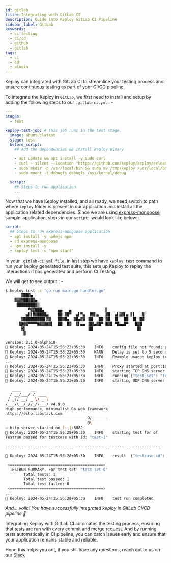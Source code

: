 ```yaml
---
id: gitlab
title: Integrating with GitLab CI
description: Guide into Keploy GitLab CI Pipeline
sidebar_label: GitLab
keywords:
  - ci testing
  - ci/cd
  - github
  - gitlab
tags:
  - ci
  - cd
  - plugin
---
```


Keploy can integrated with GitLab CI to streamline your testing process and ensure continuous testing as part of your CI/CD pipeline.

To integrate the Keploy in `GitLab`, we first need to install and setup by adding the following steps to our `.gitlab-ci.yml` : -

```yaml
---
stages:
  - test

keploy-test-job: # This job runs in the test stage.
  image: ubuntu:latest
  stage: test
  before_script:
    ## Add the dependencies && Install Keploy Binary

    - apt update && apt install -y sudo curl
    - curl --silent --location "https://github.com/keploy/keploy/releases/latest/download/keploy_linux_amd64.tar.gz" | tar xz -C /tmp
    - sudo mkdir -p /usr/local/bin && sudo mv /tmp/keploy /usr/local/bin/keploy
    - sudo mount -t debugfs debugfs /sys/kernel/debug

  script:
    ## Steps to run application
    ...
```

Now that we have Keploy installed, and all ready, we need switch to path where `keploy` folder is present in our application and install all the application related dependencies. Since we are using [express-mongoose](https://github.com/keploy/samples-typescript/tree/main/express-mongoose) sample-application, steps in our `script:` would look like below:-

```yaml
script:
  ## Steps to run express-mongoose application
  - apt install -y nodejs npm
  - cd express-mongoose
  - npm install -y
  - keploy test -c "npm start"
```

In your `.gitlab-ci.yml file`, in last step we have `keploy test` command to run your keploy generated test suite, this sets up Keploy to replay the interactions it has generated and perform CI Testing.

We will get to see output : -

```sh
$ keploy test -c "go run main.go handler.go"
       ▓██▓▄
    ▓▓▓▓██▓█▓▄
     ████████▓▒
          ▀▓▓███▄      ▄▄   ▄               ▌
         ▄▌▌▓▓████▄    ██ ▓█▀  ▄▌▀▄  ▓▓▌▄   ▓█  ▄▌▓▓▌▄ ▌▌   ▓
       ▓█████████▌▓▓   ██▓█▄  ▓█▄▓▓ ▐█▌  ██ ▓█  █▌  ██  █▌ █▓
      ▓▓▓▓▀▀▀▀▓▓▓▓▓▓▌  ██  █▓  ▓▌▄▄ ▐█▓▄▓█▀ █▓█ ▀█▄▄█▀   █▓█
       ▓▌                           ▐█▌                   █▌
        ▓

version: 2.1.0-alpha18
🐰 Keploy: 2024-05-24T15:56:22+05:30    INFO    config file not found; proceeding with flags only
🐰 Keploy: 2024-05-24T15:56:22+05:30    WARN    Delay is set to 5 seconds, incase your app takes more time to start use --delay to set custom delay
🐰 Keploy: 2024-05-24T15:56:22+05:30    INFO    Example usage: keploy test -c "/path/to/user/app" --delay 6
...
🐰 Keploy: 2024-05-24T15:56:23+05:30    INFO    Proxy started at port:16789
🐰 Keploy: 2024-05-24T15:56:23+05:30    INFO    starting TCP DNS server at addr :26789
🐰 Keploy: 2024-05-24T15:56:23+05:30    INFO    running {"test-set": "test-set-0"}
🐰 Keploy: 2024-05-24T15:56:23+05:30    INFO    starting UDP DNS server at addr :26789

   ____    __
  / __/___/ /  ___
 / _// __/ _ \/ _ \
/___/\__/_//_/\___/ v4.9.0
High performance, minimalist Go web framework
https://echo.labstack.com
____________________________________O/_______
                                    O\
⇨ http server started on [::]:8082
🐰 Keploy: 2024-05-24T15:56:28+05:30    INFO    starting test for of    {"test case": "test-1", "test set": "test-set-0"}
Testrun passed for testcase with id: "test-1"

--------------------------------------------------------------------

🐰 Keploy: 2024-05-24T15:56:28+05:30    INFO    result  {"testcase id": "test-1", "testset id": "test-set-0", "passed": "true"}

 <=========================================>
  TESTRUN SUMMARY. For test-set: "test-set-0"
        Total tests: 1
        Total test passed: 1
        Total test failed: 0
 <=========================================>
...
🐰 Keploy: 2024-05-24T15:56:28+05:30    INFO    test run completed      {"passed overall": true}
```

_And... voila! You have successfully integrated keploy in GitLab CI/CD pipeline 🌟_

Integrating Keploy with GitLab CI automates the testing process, ensuring that tests are run with every commit and merge request. And by running tests automatically in CI pipeline, you can catch issues early and ensure that your application remains stable and reliable.

Hope this helps you out, if you still have any questions, reach out to us on our [Slack](https://join.slack.com/t/keploy/shared_invite/zt-2dno1yetd-Ec3el~tTwHYIHgGI0jPe7A)
